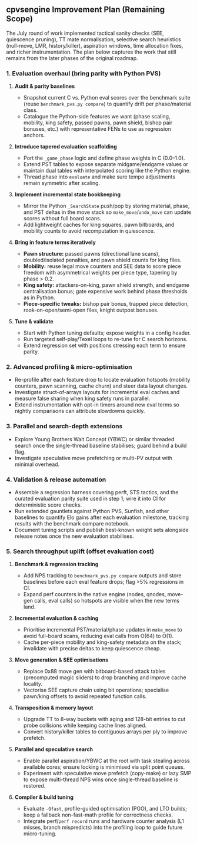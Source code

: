 ## cpvsengine Improvement Plan (Remaining Scope)

The July round of work implemented tactical sanity checks (SEE, quiescence pruning),
TT mate normalisation, selective search heuristics (null-move, LMR, history/killer),
aspiration windows, time allocation fixes, and richer instrumentation. The plan
below captures the work that still remains from the later phases of the original
roadmap.

### 1. Evaluation overhaul (bring parity with Python PVS)

1. **Audit & parity baselines**
   - Snapshot current C vs. Python eval scores over the benchmark suite (reuse
     `benchmark_pvs.py compare`) to quantify drift per phase/material class.
   - Catalogue the Python-side features we want (phase scaling, mobility,
     king safety, passed pawns, pawn shield, bishop pair bonuses, etc.) with
     representative FENs to use as regression anchors.

2. **Introduce tapered evaluation scaffolding**
   - Port the `_game_phase` logic and define phase weights in C (0.0–1.0).
   - Extend PST tables to expose separate midgame/endgame values or maintain
     dual tables with interpolated scoring like the Python engine.
   - Thread phase into `evaluate` and make sure tempo adjustments remain
     symmetric after scaling.

3. **Implement incremental state bookkeeping**
   - Mirror the Python `_SearchState` push/pop by storing material, phase, and
     PST deltas in the move stack so `make_move`/`undo_move` can update scores
     without full board scans.
   - Add lightweight caches for king squares, pawn bitboards, and mobility
     counts to avoid recomputation in quiescence.

4. **Bring in feature terms iteratively**
   - **Pawn structure:** passed pawns (directional lane scans), doubled/isolated
     penalties, and pawn shield counts for king files.
   - **Mobility:** reuse legal move counters and SEE data to score piece freedom
     with asymmetrical weights per piece type, tapering by phase > 0.2.
   - **King safety:** attackers-on-king, pawn shield strength, and endgame
     centralisation bonus; gate expensive work behind phase thresholds as in
     Python.
   - **Piece-specific tweaks:** bishop pair bonus, trapped piece detection,
     rook-on-open/semi-open files, knight outpost bonuses.

5. **Tune & validate**
   - Start with Python tuning defaults; expose weights in a config header.
   - Run targeted self-play/Texel loops to re-tune for C search horizons.
   - Extend regression set with positions stressing each term to ensure parity.

### 2. Advanced profiling & micro-optimisation
- Re-profile after each feature drop to locate evaluation hotspots (mobility
  counters, pawn scanning, cache churn) and steer data layout changes.
- Investigate struct-of-arrays layouts for incremental eval caches and measure
  false sharing when king safety runs in parallel.
- Extend instrumentation with opt-in timers around new eval terms so nightly
  comparisons can attribute slowdowns quickly.

### 3. Parallel and search-depth extensions
- Explore Young Brothers Wait Concept (YBWC) or similar threaded search once the
  single-thread baseline stabilises; guard behind a build flag.
- Investigate speculative move prefetching or multi-PV output with minimal
  overhead.

### 4. Validation & release automation
- Assemble a regression harness covering perft, STS tactics, and the curated
  evaluation parity suite used in step 1; wire it into CI for deterministic
  score checks.
- Run extended gauntlets against Python PVS, Sunfish, and other baselines to
  quantify Elo gains after each evaluation milestone, tracking results with the
  benchmark compare notebook.
- Document tuning scripts and publish best-known weight sets alongside release
  notes once the new evaluation stabilises.

### 5. Search throughput uplift (offset evaluation cost)
1. **Benchmark & regression tracking**
   - Add NPS tracking to `benchmark_pvs.py compare` outputs and store baselines
     before each eval feature drops; flag >5% regressions in CI.
   - Expand perf counters in the native engine (nodes, qnodes, move-gen calls,
     eval calls) so hotspots are visible when the new terms land.

2. **Incremental evaluation & caching**
   - Prioritise incremental PST/material/phase updates in `make_move` to avoid
     full-board scans, reducing eval calls from O(64) to O(1).
   - Cache per-piece mobility and king-safety metadata on the stack; invalidate
     with precise deltas to keep quiescence cheap.

3. **Move generation & SEE optimisations**
   - Replace 0x88 move gen with bitboard-based attack tables (precomputed magic
     sliders) to drop branching and improve cache locality.
   - Vectorise SEE capture chain using bit operations; specialise pawn/king
     offsets to avoid repeated function calls.

4. **Transposition & memory layout**
   - Upgrade TT to 8-way buckets with aging and 128-bit entries to cut probe
     collisions while keeping cache lines aligned.
   - Convert history/killer tables to contiguous arrays per ply to improve prefetch.

5. **Parallel and speculative search**
   - Enable parallel aspiration/YBWC at the root with task stealing across
     available cores; ensure locking is minimised via split point queues.
   - Experiment with speculative move prefetch (copy-make) or lazy SMP to
     expose multi-thread NPS wins once single-thread baseline is restored.

6. **Compiler & build tuning**
   - Evaluate `-Ofast`, profile-guided optimisation (PGO), and LTO builds; keep
     a fallback non-fast-math profile for correctness checks.
   - Integrate perf/`perf record` runs and hardware counter analysis (L1 misses,
     branch mispredicts) into the profiling loop to guide future micro-tuning.